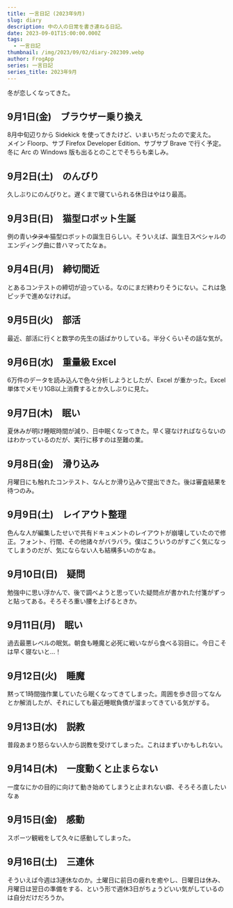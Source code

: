 ```yaml
---
title: 一言日記 (2023年9月)
slug: diary
description: 中の人の日常を書き連ねる日記。
date: 2023-09-01T15:00:00.000Z
tags:
  - 一言日記
thumbnail: /img/2023/09/02/diary-202309.webp
author: FrogApp
series: 一言日記
series_title: 2023年9月
---
```


冬が恋しくなってきた。

## 9月1日(金)　ブラウザー乗り換え

8月中旬辺りから Sidekick を使ってきたけど、いまいちだったので変えた。\
メイン Floorp、サブ Firefox Developer Edition、サブサブ Brave で行く予定。\
冬に Arc の Windows 版も出るとのことでそちらも楽しみ。

## 9月2日(土)　のんびり

久しぶりにのんびりと。遅くまで寝ていられる休日はやはり最高。

## 9月3日(日)　猫型ロボット生誕

例の青い~~タヌキ~~猫型ロボットの誕生日らしい。そういえば、誕生日スペシャルのエンディング曲に昔ハマってたなぁ。

## 9月4日(月)　締切間近

とあるコンテストの締切が迫っている。なのにまだ終わりそうにない。これは急ピッチで進めなければ。

## 9月5日(火)　部活

最近、部活に行くと数学の先生の話ばかりしている。半分くらいその話な気が。

## 9月6日(水)　重量級 Excel

6万件のデータを読み込んで色々分析しようとしたが、Excel が重かった。Excel 単体でメモリ1GB以上消費するとか久しぶりに見た。

## 9月7日(木)　眠い

夏休みが明け睡眠時間が減り、日中眠くなってきた。早く寝なければならないのはわかっているのだが、実行に移すのは至難の業。

## 9月8日(金)　滑り込み

月曜日にも触れたコンテスト、なんとか滑り込みで提出できた。後は審査結果を待つのみ。

## 9月9日(土)　レイアウト整理

色んな人が編集したせいで共有ドキュメントのレイアウトが崩壊していたので修正。フォント、行間、その他諸々がバラバラ。僕はこういうのがすごく気になってしまうのだが、気にならない人も結構多いのかなぁ。

## 9月10日(日)　疑問

勉強中に思い浮かんで、後で調べようと思っていた疑問点が書かれた付箋がずっと貼ってある。そろそろ重い腰を上げるときか。

## 9月11日(月)　眠い

過去最悪レベルの眠気。朝食も睡魔と必死に戦いながら食べる羽目に。今日こそは早く寝ないと…！

## 9月12日(火)　睡魔

黙って1時間強作業していたら眠くなってきてしまった。周囲を歩き回ってなんとか解消したが、それにしても最近睡眠負債が溜まってきている気がする。

## 9月13日(水)　説教

普段あまり怒らない人から説教を受けてしまった。これはまずいかもしれない。

## 9月14日(木)　一度動くと止まらない

一度なにかの目的に向けて動き始めてしまうと止まれない癖、そろそろ直したいなぁ

## 9月15日(金)　感動

スポーツ観戦をして久々に感動してしまった。

## 9月16日(土)　三連休

そういえば今週は3連休なのか。土曜日に前日の疲れを癒やし、日曜日は休み、月曜日は翌日の準備をする、という形で週休3日がちょうどいい気がしているのは自分だけだろうか。
